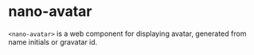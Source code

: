 # nano-avatar

`<nano-avatar>` is a web component for displaying avatar, generated from name initials or gravatar id.

